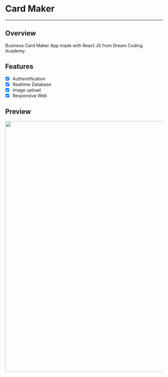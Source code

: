 # Card Maker
---
## Overview
Business Card Maker App made with React JS from Dream Coding Academy.

## Features
* [x] Authentification
* [x] Realtime Database
* [x] Image upload
* [x] Responsive Web

## Preview
<img src="https://user-images.githubusercontent.com/67154580/120642768-43759680-c4b0-11eb-97ff-a5e1bf3be1e6.png" width="800"/>

